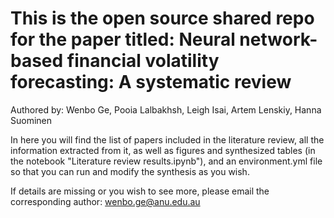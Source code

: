 # This is the open source shared repo for the paper titled: Neural network-based financial volatility forecasting: A systematic review

Authored by: Wenbo Ge, Pooia Lalbakhsh, Leigh Isai, Artem Lenskiy, Hanna Suominen

In here you will find the list of papers included in the literature review, all the information extracted from it, as well as figures and synthesized tables (in the notebook "Literature review results.ipynb"), and an environment.yml file so that you can run and modify the synthesis as you wish.

If details are missing or you wish to see more, please email the corresponding author: wenbo.ge@anu.edu.au
